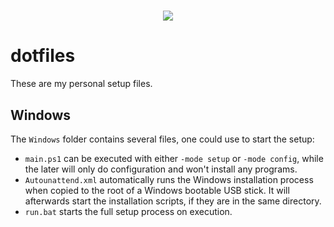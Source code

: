 <h1 align="center"><a href="https://dev.azure.com/doetlingerlukas/dotfiles/_build"><img src="https://img.shields.io/azure-devops/build/doetlingerlukas/fe448611-4d1d-4cc4-a560-5245d477f399/2"/></a></h1>

# dotfiles

These are my personal setup files.

## Windows

The `Windows` folder contains several files, one could use to start the setup: 
  - `main.ps1` can be executed with either `-mode setup` or `-mode config`, while the later will only do configuration and won't install any programs.
  - `Autounattend.xml` automatically runs the Windows installation process when copied to the root of a Windows bootable USB stick. It will afterwards start the installation scripts, if they are in the same directory.
  - `run.bat` starts the full setup process on execution.
